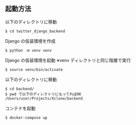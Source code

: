 ## 起動方法

以下のディレクトリに移動

```
$ cd twitter_django_backend
```

Django の仮装環境を作成

```
$ python -m venv venv
```

Django の仮装環境を起動 ※venv ディレクトリと同じ階層で実行

```
$ source venv/bin/activate
```

以下のディレクトリに移動

```
$ cd backend/
$ pwd で以下のディレクトリになってればOK
/Users/user/Projects/Xclone/backend
```

コンテナを起動

```
$ docker-compose up
```
